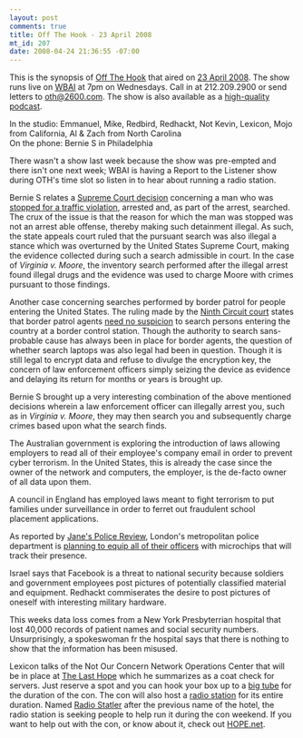 ```yaml
--- 
layout: post
comments: true
title: Off The Hook - 23 April 2008
mt_id: 207
date: 2008-04-24 21:36:55 -07:00
---
```

This is the synopsis of [Off The Hook](http://www.2600.com/offthehook) that aired on [23 April 2008](http://www.2600.com/offthehook/2008/0408.html).  The show runs live on [WBAI](http://www.wbai.org) at 7pm on Wednesdays.  Call in at 212.209.2900 or send letters to [oth@2600.com](mailto:oth@2600.com).  The show is also available as a [high-quality podcast](http://www.2600.com/news/view/article/2509).

In the studio: Emmanuel, Mike, Redbird, Redhackt, Not Kevin, Lexicon, Mojo from California, Al & Zach from North Carolina<br />
On the phone: Bernie S in Philadelphia

There wasn't a show last week because the show was pre-empted and there isn't one next week; WBAI is having a Report to the Listener show during OTH's time slot so listen in to hear about running a radio station.

Bernie S relates a [Supreme Court decision](http://www.scotusblog.com/wp/court-rules-on-police-search/) concerning a man who was [stopped for a traffic violation](http://www.scotuswiki.com/index.php?title=Virginia_v._Moore), arrested and, as part of the arrest, searched.  The crux of the issue is that the reason for which the man was stopped was not an arrest able offense, thereby making such detainment illegal.  As such, the state appeals court ruled that the pursuant search was also illegal a stance which was overturned by the United States Supreme Court, making the evidence collected during such a search admissible in court.  In the case of <em>Virginia v. Moore</em>, the inventory search performed after the illegal arrest found illegal drugs and the evidence was used to charge Moore with crimes pursuant to those findings.

Another case concerning searches performed by border patrol for people entering the United States.  The ruling made by the [Ninth Circuit court](http://en.wikipedia.org/wiki/United_States_Court_of_Appeals_for_the_Ninth_Circuit) states that border patrol agents [need no suspicion](http://www.computerworld.com/action/article.do?command=viewArticleBasic&taxonomyName=mobile_and_wireless&articleId=9079738&taxonomyId=15&intsrc=kc_top) to search persons entering the country at a border control station.  Though the authority to search sans-probable cause has always been in place for border agents, the question of whether search laptops was also legal had been in question.  Though it is still legal to encrypt data and refuse to divulge the encryption key, the concern of law enforcement officers simply seizing the device as evidence and delaying its return for months or years is brought up.

Bernie S brought up a very interesting combination of the above mentioned decisions wherein a law enforcement officer can illegally arrest you, such as in <em>Virginia v. Moore</em>, they may then search you and subsequently charge crimes based upon what the search finds.

The Australian government is exploring the introduction of laws allowing employers to read all of their employee's company email in order to prevent cyber terrorism.  In the United States, this is already the case since the owner of the network and computers, the employer, is the de-facto owner of all data upon them.

A council in England has employed laws meant to fight terrorism to put families under surveillance in order to ferret out fraudulent school placement applications.

As reported by [Jane's Police Review](http://www.policereview.com/public/jpr/index.html), London's metropolitan police department is [planning to equip all of their officers](http://www.dailymail.co.uk/pages/live/articles/news/news.html?in_article_id=558597&in_page_id=1770) with microchips that will track their presence.

Israel says that Facebook is a threat to national security because soldiers and government employees post pictures of potentially classified material and equipment.  Redhackt commiserates the desire to post pictures of oneself with interesting military hardware.

This weeks data loss comes from a New York Presbyterrian hospital that lost 40,000 records of patient names and social security numbers.  Unsurprisingly, a spokeswoman fr the hospital says that there is nothing to show that the information has been misused.

Lexicon talks of the Not Our Concern Network Operations Center that will be in place at [The Last Hope](http://www.thelasthope.org/) which he summarizes as a coat check for servers.  Just reserve a spot and you can hook your box up to a [big tube](http://youtube.com/watch?v=f99PcP0aFNE) for the duration of the con.  The con will also host a [radio station](http://wiki.hope.net/index.php/HOPE_RADIO) for its entire duration.  Named [Radio Statler](http://radio.hope.net/) after the previous name of the hotel, the radio station is seeking people to help run it during the con weekend.  If you want to help out with the con, or know about it, check out [HOPE.net](http://hope.net).
